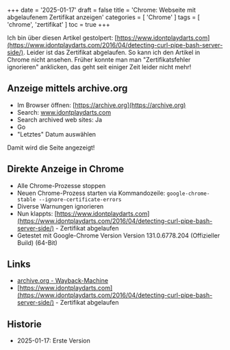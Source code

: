 +++
date = '2025-01-17'
draft = false
title = 'Chrome: Webseite mit abgelaufenem Zertifikat anzeigen'
categories = [ 'Chrome' ]
tags = [ 'chrome', 'zertifikat' ]
toc = true
+++

<!--
Chrome: Webseite mit abgelaufenem Zertifikat anzeigen
=====================================================
-->

Ich bin über diesen Artikel gestolpert: [https://www.idontplaydarts.com](https://www.idontplaydarts.com/2016/04/detecting-curl-pipe-bash-server-side/).
Leider ist das Zertifikat abgelaufen. So kann ich den Artikel in Chrome nicht ansehen.
Früher konnte man man "Zertifikatsfehler ignorieren" anklicken, das geht seit
einiger Zeit leider nicht mehr!

<!--more-->

Anzeige mittels archive.org
---------------------------

- Im Browser öffnen: [https://archive.org](https://archive.org)
- Search: www.idontplaydarts.com
- Search archived web sites: Ja
- Go
- "Letztes" Datum auswählen

Damit wird die Seite angezeigt!

Direkte Anzeige in Chrome
-------------------------

- Alle Chrome-Prozesse stoppen
- Neuen Chrome-Prozess starten via Kommandozeile: `google-chrome-stable --ignore-certificate-errors`
- Diverse Warnungen ignorieren
- Nun klappts: [https://www.idontplaydarts.com](https://www.idontplaydarts.com/2016/04/detecting-curl-pipe-bash-server-side/) - Zertifikat abgelaufen
- Getestet mit Google-Chrome Version Version 131.0.6778.204 (Offizieller Build) (64-Bit)

Links
-----

- [archive.org - Wayback-Machine](https://archive.org)
- [https://www.idontplaydarts.com](https://www.idontplaydarts.com/2016/04/detecting-curl-pipe-bash-server-side/) - Zertifikat abgelaufen

Historie
--------

- 2025-01-17: Erste Version
